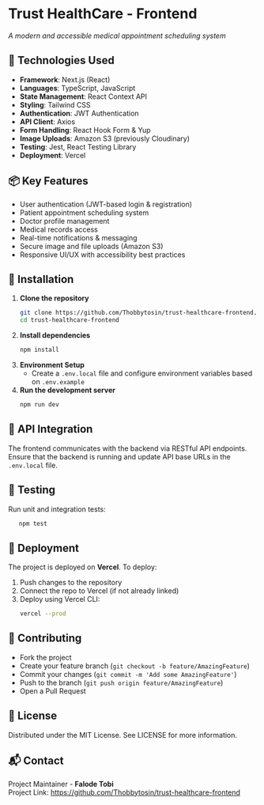 # Trust HealthCare - Frontend

_A modern and accessible medical appointment scheduling system_

## 🚀 Technologies Used

- **Framework**: Next.js (React)
- **Languages**: TypeScript, JavaScript
- **State Management**: React Context API
- **Styling**: Tailwind CSS
- **Authentication**: JWT Authentication
- **API Client**: Axios
- **Form Handling**: React Hook Form & Yup
- **Image Uploads**: Amazon S3 (previously Cloudinary)
- **Testing**: Jest, React Testing Library
- **Deployment**: Vercel

## 📦 Key Features

- User authentication (JWT-based login & registration)
- Patient appointment scheduling system
- Doctor profile management
- Medical records access
- Real-time notifications & messaging
- Secure image and file uploads (Amazon S3)
- Responsive UI/UX with accessibility best practices

## 🔧 Installation

1. **Clone the repository**
   ```bash
   git clone https://github.com/Thobbytosin/trust-healthcare-frontend.git
   cd trust-healthcare-frontend
   ```
2. **Install dependencies**
   ```bash
   npm install
   ```
3. **Environment Setup**
   - Create a `.env.local` file and configure environment variables based on `.env.example`
4. **Run the development server**
   ```bash
   npm run dev
   ```

## 📡 API Integration

The frontend communicates with the backend via RESTful API endpoints. Ensure that the backend is running and update API base URLs in the `.env.local` file.

## 🧪 Testing

Run unit and integration tests:

```bash
   npm test
```

## 🚀 Deployment

The project is deployed on **Vercel**. To deploy:

1. Push changes to the repository
2. Connect the repo to Vercel (if not already linked)
3. Deploy using Vercel CLI:
   ```bash
   vercel --prod
   ```

## 🤝 Contributing

- Fork the project
- Create your feature branch (`git checkout -b feature/AmazingFeature`)
- Commit your changes (`git commit -m 'Add some AmazingFeature'`)
- Push to the branch (`git push origin feature/AmazingFeature`)
- Open a Pull Request

## 📜 License

Distributed under the MIT License. See LICENSE for more information.

## 📬 Contact

Project Maintainer - **Falode Tobi**  
Project Link: https://github.com/Thobbytosin/trust-healthcare-frontend
